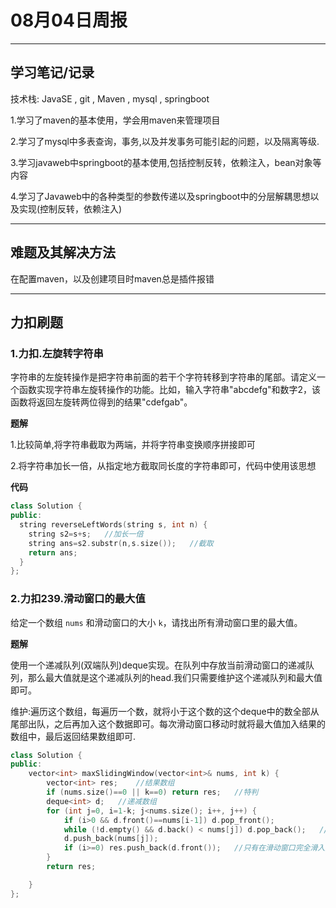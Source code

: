 # 08月04日周报

------

## 学习笔记/记录

技术栈: JavaSE ,  git , Maven , mysql  , springboot 

1.学习了maven的基本使用，学会用maven来管理项目

2.学习了mysql中多表查询，事务,以及并发事务可能引起的问题，以及隔离等级.

3.学习javaweb中springboot的基本使用,包括控制反转，依赖注入，bean对象等内容

4.学习了Javaweb中的各种类型的参数传递以及springboot中的分层解耦思想以及实现(控制反转，依赖注入)

------



## 难题及其解决方法

在配置maven，以及创建项目时maven总是插件报错

[^在网上查找解决方法后，通过更改IDEA版本设置，最后解决]: 

------

## 力扣刷题

### 1.力扣.左旋转字符串

字符串的左旋转操作是把字符串前面的若干个字符转移到字符串的尾部。请定义一个函数实现字符串左旋转操作的功能。比如，输入字符串"abcdefg"和数字2，该函数将返回左旋转两位得到的结果"cdefgab"。

**题解**

1.比较简单,将字符串截取为两端，并将字符串变换顺序拼接即可

2.将字符串加长一倍，从指定地方截取同长度的字符串即可，代码中使用该思想

**代码**

```c++
class Solution {
public:
  string reverseLeftWords(string s, int n) {
    string s2=s+s;   //加长一倍
    string ans=s2.substr(n,s.size());   //截取
    return ans;
  }
};
```

### 2.力扣239.滑动窗口的最大值

给定一个数组 `nums` 和滑动窗口的大小 `k`，请找出所有滑动窗口里的最大值。

**题解**

使用一个递减队列(双端队列)deque实现。在队列中存放当前滑动窗口的递减队列，那么最大值就是这个递减队列的head.我们只需要维护这个递减队列和最大值即可。

维护:遍历这个数组，每遍历一个数，就将小于这个数的这个deque中的数全部从尾部出队，之后再加入这个数据即可。每次滑动窗口移动时就将最大值加入结果的数组中，最后返回结果数组即可.

```c++
class Solution {
public:
    vector<int> maxSlidingWindow(vector<int>& nums, int k) {
        vector<int> res;    //结果数组
        if (nums.size()==0 || k==0) return res;   //特判
        deque<int> d;   //递减数组
        for (int j=0, i=1-k; j<nums.size(); i++, j++) {
            if (i>0 && d.front()==nums[i-1]) d.pop_front();
            while (!d.empty() && d.back() < nums[j]) d.pop_back();   //维护过程
            d.push_back(nums[j]);   
            if (i>=0) res.push_back(d.front());   //只有在滑动窗口完全滑入数组时才能添加数据
        }
        return res;

    }
};
```

